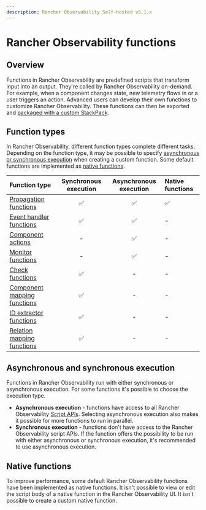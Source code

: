 ```yaml
---
description: Rancher Observability Self-hosted v5.1.x 
---
```


# Rancher Observability functions

## Overview

Functions in Rancher Observability are predefined scripts that transform input into an output. They're called by Rancher Observability on-demand. For example, when a component changes state, new telemetry flows in or a user triggers an action. Advanced users can develop their own functions to customize Rancher Observability. These functions can then be exported and [packaged with a custom StackPack](../stackpack/develop_stackpacks.md).

## Function types

In Rancher Observability, different function types complete different tasks. Depending on the function type, it may be possible to specify [asynchronous or synchronous execution](functions.md#asynchronous-and-synchronous-execution) when creating a custom function. Some default functions are implemented as [native functions](functions.md#native-functions).

| Function type | Synchronous execution | Asynchronous execution | Native functions |
| :--- | :---: | :---: | :--- |
| [Propagation functions](propagation-functions.md#propagation-functions) | ✅ | ✅ | ✅ |
| [Event handler functions](event-handler-functions.md) | ✅ | ✅ | - |
| [Component actions](component-actions.md) | - | ✅ | - |
| [Monitor functions](monitor-functions.md) | - | ✅ | - |
| [Check functions](check-functions.md) | ✅ | - | - |
| [Component mapping functions](mapping-functions.md) | ✅ | - | - |
| [ID extractor functions](id-extractor-functions.md) | ✅ | - | - |
| [Relation mapping functions](mapping-functions.md) | ✅ | - | - |

## Asynchronous and synchronous execution

Functions in Rancher Observability run with either synchronous or asynchronous execution. For some functions it's possible to choose the execution type.

* **Asynchronous execution** - functions have access to all Rancher Observability [Script APIs](../../reference/scripting/). Selecting asynchronous execution also makes it possible for more functions to run in parallel.
* **Synchronous execution** - functions don't have access to the Rancher Observability script APIs. If the function offers the possibility to be run with either asynchronous or synchronous execution, it's recommended to use asynchronous execution.

## Native functions

To improve performance, some default Rancher Observability functions have been implemented as native functions. It isn't possible to view or edit the script body of a native function in the Rancher Observability UI. It isn't possible to create a custom native function.


